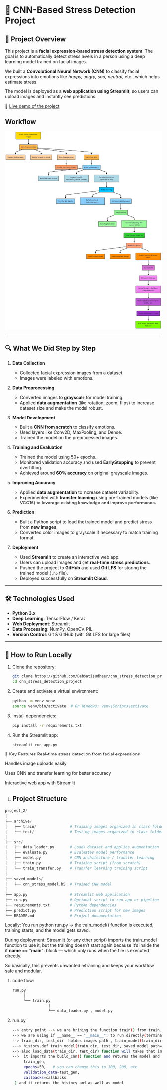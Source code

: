 # 🧠 CNN-Based Stress Detection Project

## 📌 Project Overview

This project is a **facial expression-based stress detection system**. The goal is to automatically detect stress levels in a person using a deep learning model trained on facial images.  

We built a **Convolutional Neural Network (CNN)** to classify facial expressions into emotions like *happy, angry, sad, neutral*, etc., which helps estimate stress.  

The model is deployed as a **web application using Streamlit**, so users can upload images and instantly see predictions.

🔗 [Live demo of the project](https://cnnstressdetectionproject-lgdtggbwp6s2njmp5qpadg.streamlit.app//)


## Workflow
![Workflow Diagram](workflow.png)

---

## 🔍 What We Did Step by Step

1. **Data Collection**
   - Collected facial expression images from a dataset.
   - Images were labeled with emotions.

2. **Data Preprocessing**
   - Converted images to **grayscale** for model training.
   - Applied **data augmentation** (like rotation, zoom, flips) to increase dataset size and make the model robust.

3. **Model Development**
   - Built a **CNN from scratch** to classify emotions.
   - Used layers like Conv2D, MaxPooling, and Dense.
   - Trained the model on the preprocessed images.

4. **Training and Evaluation**
   - Trained the model using 50+ epochs.
   - Monitored validation accuracy and used **EarlyStopping** to prevent overfitting.
   - Achieved around **60% accuracy** on original grayscale images.

5. **Improving Accuracy**
   - Applied **data augmentation** to increase dataset variability.
   - Experimented with **transfer learning** using pre-trained models (like VGG16) to leverage existing knowledge and improve performance.

6. **Prediction**
   - Built a Python script to load the trained model and predict stress from **new images**.
   - Converted color images to grayscale if necessary to match training format.

7. **Deployment**
   - Used **Streamlit** to create an interactive web app.
   - Users can upload images and get **real-time stress predictions**.
   - Pushed the project to **GitHub** and used **Git LFS** for storing the trained model (`.h5` file).
   - Deployed successfully on **Streamlit Cloud**.

---

## 🛠 Technologies Used

- **Python 3.x**
- **Deep Learning**: TensorFlow / Keras
- **Web Deployment**: Streamlit
- **Data Processing**: NumPy, OpenCV, PIL
- **Version Control**: Git & GitHub (with Git LFS for large files)

---

## 🚀 How to Run Locally

1. Clone the repository:

   ```bash
   git clone https://github.com/Debbatisudheer/cnn_stress_detection_project.git
   cd cnn_stress_detection_project

   
2. Create and activate a virtual environment:
   
   ```bash
   python -m venv venv
   source venv/bin/activate  # On Windows: venv\Scripts\activate

3. Install dependencies:

   ```bash
   pip install -r requirements.txt


4. Run the Streamlit app:
   ```bash
   streamlit run app.py
   
🎯 Key Features
Real-time stress detection from facial expressions

Handles image uploads easily

Uses CNN and transfer learning for better accuracy

Interactive web app with Streamlit

1. ## Project Structure

```python
project_2/
│
├── archive/
│   ├── train/               # Training images organized in class folders
│   └── test/                # Testing images organized in class folders
│
├── src/
│   ├── data_loader.py       # Loads dataset and applies augmentation
│   ├── evaluate.py          # Evaluates model performance
│   ├── model.py             # CNN architecture / transfer learning
│   ├── train.py             # Training script (from scratch)
│   └── train_transfer.py    # Transfer learning training script
│
├── saved_models/
│   ├── cnn_stress_model.h5  # Trained CNN model
│
├── app.py                   # Streamlit web application
├── run.py                   # Optional script to run app or pipeline
├── requirements.txt         # Python dependencies
├── predict.py               # Prediction script for new images
└── README.md                # Project documentation
```



Locally: You run python run.py → the train_model() function is executed, training starts, and the model gets saved.

During deployment: Streamlit (or any other script) imports the train_model function to use it, but the training doesn’t start again because it’s inside the if __name__ == "__main__": block — which only runs when the file is executed directly.

So basically, this prevents unwanted retraining and keeps your workflow safe and modular.


1. code flow:
   ```bash
   run.py
        │ 
        └── train.py
                   │ 
                   └── data_loader.py , model.py


1. run.py
   ```bash
   --> entry point --> we are brining the function train() from train.py
   --> we are using if __name__ == "__main__": to run directly(terminal) inside this statement, without this python would start training automatically just because we imported the file, we can import functions/classes without  triggering code , no wanted tranings start automatically, for example: if straemlit app or api imports train model it wont start training eveytime the server starts if only use the function when needed.
   --> train_dir, test_dir  holdes images path , train_model(train_dir, test_dir, resume=True)  this takes those path for the traning and it returns model,
   ---> history.def train_model(train_dir, test_dir, saved_model_path="saved_models/cnn_stress_model.h5", resume=False): this function takes those paths and save the model
   --> also load_data(train_dir, test_dir) function will takes that images path and returns train_generator, test_generator
   -->  it imports the build_cnn() function and returns the model and we have callbacks and  this function will start training the model model.fit(
        train_gen,
        epochs=50,   # you can change this to 100, 200, etc.
        validation_data=test_gen,
        callbacks=callbacks
    ) and it returns the history and as well as model 






